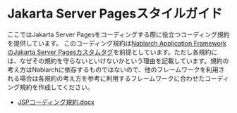 # Jakarta Server Pagesスタイルガイド

ここではJakarta Server Pagesをコーディングする際に役立つコーディング規約を提供しています。
このコーディング規約は[Nablarch Application FrameworkのJakarta Server Pagesカスタムタグ](https://nablarch.github.io/docs/LATEST/doc/application_framework/application_framework/libraries/tag.html)を前提としています。ただし各規約には、なぜその規約を守らないといけないかという理由を記載しています。規約の考え方はNablarchに依存するものではないので、他のフレームワークを利用される場合は各規約の考え方を参考に利用するフレームワークに合わせたコーディング規約を作成してください。

- [JSPコーディング規約.docx](./JSPコーディング規約.docx?raw=true)
